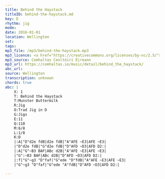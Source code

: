 ```yaml
---
title: Behind the Haystack
titleID: behind-the-haystack.md
key: D
rhythm: jig
mode:
date: 2016-01-01
location: Wellington
set:
tags:
mp3_file: /mp3/behind-the-haystack.mp3
mp3_licence: <a href="https://creativecommons.org/licenses/by-nc/2.5/">CC-BY-NC-2.5</a>
mp3_source: Comhaltas Ceoltóirí Éireann
mp3_url: https://comhaltas.ie/music/detail/behind_the_haystack/
abc_url:
source: Wellington
transcription: unknown
chords: true
abc: |
    X: 1
    T: Behind the Haystack
    T:Munster Buttermilk
    R:Jig
    O:Trad Jig in D
    G:Jigs
    E:11
    Q:110
    M:6/8
    L:1/8
    K:D
    |:A|"D"d2e fdB|d2e fdB|"A"AFE ~E3|AFE ~E3|
    |"D"d2e fdB|"G"d2e fdB|"D"AFD ~D3|AFD D2:|
    |:A|"G"~B3 BAF|ABc d2B|"A"AFE ~E3|AFE ~E3|
    |"G":~B3 BAF|ABc d2B|"D"AFD ~D3|AFD D2:|
    |:f|"G"~g3 "D"faf|"G"ede "D"fdB|"A"AFE ~E3|AFE ~E3|
    |"G"~g3 "D"faf|"G"ede "A"fdB|"D"AFD ~D3|AFD D2:|

---
```

